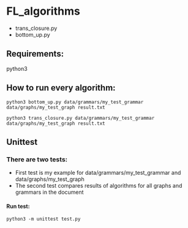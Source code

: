 # FL_algorithms
- trans_closure.py
- bottom_up.py
## Requirements:
python3

## How to run every algorithm:
``` 
python3 bottom_up.py data/grammars/my_test_grammar data/graphs/my_test_graph result.txt
```

```
python3 trans_closure.py data/grammars/my_test_grammar data/graphs/my_test_graph result.txt
```
## Unittest
### There are two tests: 
- First test is my example for data/grammars/my_test_grammar and data/graphs/my_test_graph
- The second test compares results of algorithms for all graphs and grammars in the document
#### Run test:
```
python3 -m unittest test.py
```
